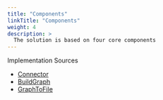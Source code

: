 ```yaml
---
title: "Components"
linkTitle: "Components"
weight: 4
description: >
  The solution is based on four core components
---
```


Implementation Sources

- [Connector](https://github.com/TIBCOSoftware/labs-graphbuilder-contrib/blob/master/builder/connector/graph)
- [BuildGraph](https://github.com/TIBCOSoftware/labs-graphbuilder-contrib/blob/master/builder/activity/builder)
- [GraphToFile](https://github.com/TIBCOSoftware/labs-graphbuilder-contrib/blob/master/builder/activity/graphtofile)